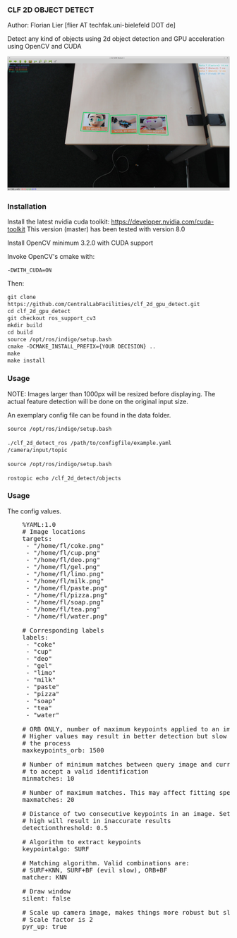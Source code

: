 ### CLF 2D OBJECT DETECT

Author: Florian Lier [flier AT techfak.uni-bielefeld DOT de]

Detect any kind of objects using 2d object detection and GPU acceleration
using OpenCV and CUDA

![CLF GPU DETECT](https://github.com/CentralLabFacilities/clf_2d_gpu_detect/blob/master/clf_gpu_detect_screenshot.png "")

### Installation

Install the latest nvidia cuda toolkit: https://developer.nvidia.com/cuda-toolkit
This version (master) has been tested with version 8.0

Install OpenCV minimum 3.2.0 with CUDA support

Invoke OpenCV's cmake with:

    -DWITH_CUDA=ON

Then:

    git clone https://github.com/CentralLabFacilities/clf_2d_gpu_detect.git
    cd clf_2d_gpu_detect
    git checkout ros_support_cv3
    mkdir build
    cd build
    source /opt/ros/indigo/setup.bash
    cmake -DCMAKE_INSTALL_PREFIX={YOUR DECISION} ..
    make
    make install

### Usage

NOTE: Images larger than 1000px will be resized before displaying. The actual
feature detection will be done on the original input size.

An exemplary config file can be found in the data folder.

    source /opt/ros/indigo/setup.bash

    ./clf_2d_detect_ros /path/to/configfile/example.yaml /camera/input/topic

    source /opt/ros/indigo/setup.bash

    rostopic echo /clf_2d_detect/objects


### Usage

The config values.

<pre>
    %YAML:1.0
    # Image locations
    targets:
     - "/home/fl/coke.png"
     - "/home/fl/cup.png"
     - "/home/fl/deo.png"
     - "/home/fl/gel.png"
     - "/home/fl/limo.png"
     - "/home/fl/milk.png"
     - "/home/fl/paste.png"
     - "/home/fl/pizza.png"
     - "/home/fl/soap.png"
     - "/home/fl/tea.png"
     - "/home/fl/water.png"

    # Corresponding labels
    labels:
     - "coke"
     - "cup"
     - "deo"
     - "gel"
     - "limo"
     - "milk"
     - "paste"
     - "pizza"
     - "soap"
     - "tea"
     - "water"

    # ORB ONLY, number of maximum keypoints applied to an image
    # Higher values may result in better detection but slow down
    # the process
    maxkeypoints_orb: 1500

    # Number of minimum matches between query image and current camera image
    # to accept a valid identification
    minmatches: 10

    # Number of maximum matches. This may affect fitting speed if set too high
    maxmatches: 20

    # Distance of two consecutive keypoints in an image. Setting this too
    # high will result in inaccurate results
    detectionthreshold: 0.5

    # Algorithm to extract keypoints
    keypointalgo: SURF

    # Matching algorithm. Valid combinations are:
    # SURF+KNN, SURF+BF (evil slow), ORB+BF
    matcher: KNN

    # Draw window
    silent: false

    # Scale up camera image, makes things more robust but slower
    # Scale factor is 2
    pyr_up: true

</pre>
